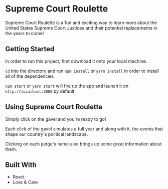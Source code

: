 # Supreme Court Roulette

Supreme Court Roulette is a fun and exciting way to learn more about the United States Supreme Court Justices and their potential replacements in the years to come!

## Getting Started
In order to run this project, first download it onto your local machine.

`cd` into the directory and run `npm install` or `yarn install` in order to install all of the dependencies

`npm start` or `yarn start` will fire up the app and launch it on `http://localhost:3000` by default

## Using Supreme Court Roulette
Simply click on the gavel and you're ready to go! 

Each click of the gavel simulates a full year and along with it, the events that shape our country's political landscape.

Clicking on each judge's name also brings up some great information about them.

## Built With
- React
- Love & Care